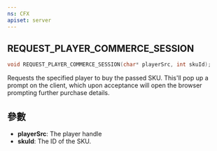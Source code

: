 ```yaml
---
ns: CFX
apiset: server
---
```

## REQUEST_PLAYER_COMMERCE_SESSION

```c
void REQUEST_PLAYER_COMMERCE_SESSION(char* playerSrc, int skuId);
```

Requests the specified player to buy the passed SKU. This'll pop up a prompt on the client, which upon acceptance
will open the browser prompting further purchase details.

## 參數
* **playerSrc**: The player handle
* **skuId**: The ID of the SKU.
